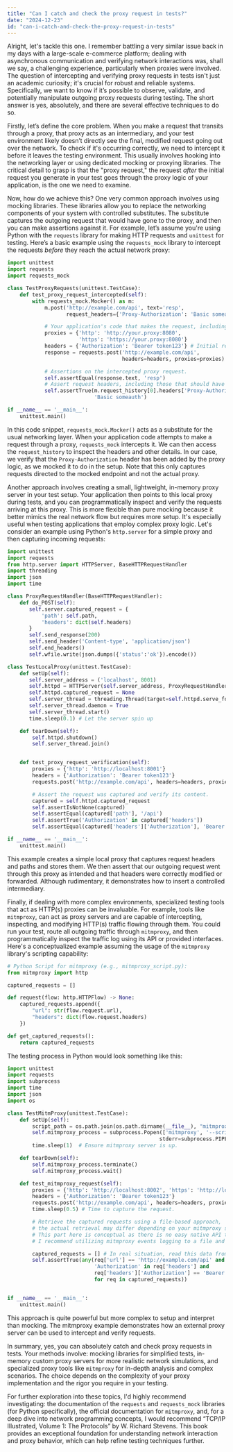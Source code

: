 ```yaml
---
title: "Can I catch and check the proxy request in tests?"
date: "2024-12-23"
id: "can-i-catch-and-check-the-proxy-request-in-tests"
---
```


Alright, let's tackle this one. I remember battling a very similar issue back in my days with a large-scale e-commerce platform; dealing with asynchronous communication and verifying network interactions was, shall we say, a challenging experience, particularly when proxies were involved. The question of intercepting and verifying proxy requests in tests isn't just an academic curiosity; it's crucial for robust and reliable systems. Specifically, we want to know if it’s possible to observe, validate, and potentially manipulate outgoing proxy requests during testing. The short answer is yes, absolutely, and there are several effective techniques to do so.

Firstly, let’s define the core problem. When you make a request that transits through a proxy, that proxy acts as an intermediary, and your test environment likely doesn’t directly see the final, modified request going out over the network. To check if it's occurring correctly, we need to intercept it before it leaves the testing environment. This usually involves hooking into the networking layer or using dedicated mocking or proxying libraries. The critical detail to grasp is that the "proxy request," the request *after* the initial request you generate in your test goes through the proxy logic of your application, is the one we need to examine.

Now, how do we achieve this? One very common approach involves using mocking libraries. These libraries allow you to replace the networking components of your system with controlled substitutes. The substitute captures the outgoing request that would have gone to the proxy, and then you can make assertions against it. For example, let’s assume you're using Python with the `requests` library for making HTTP requests and `unittest` for testing. Here’s a basic example using the `requests_mock` library to intercept the requests *before* they reach the actual network proxy:

```python
import unittest
import requests
import requests_mock

class TestProxyRequests(unittest.TestCase):
    def test_proxy_request_intercepted(self):
        with requests_mock.Mocker() as m:
            m.post('http://example.com/api', text='resp',
                   request_headers={'Proxy-Authorization': 'Basic someauth'})

            # Your application's code that makes the request, including proxy setup.
            proxies = {'http': 'http://your.proxy:8080',
                       'https': 'https://your.proxy:8080'}
            headers = {'Authorization': 'Bearer token123'} # Initial request headers.
            response = requests.post('http://example.com/api',
                                     headers=headers, proxies=proxies)

            # Assertions on the intercepted proxy request.
            self.assertEqual(response.text, 'resp')
            # Assert request headers, including those that should have been added or modified.
            self.assertTrue(m.request_history[0].headers['Proxy-Authorization'] ==
                            'Basic someauth')

if __name__ == '__main__':
    unittest.main()
```

In this code snippet, `requests_mock.Mocker()` acts as a substitute for the usual networking layer. When your application code attempts to make a request through a proxy, `requests_mock` intercepts it. We can then access the `request_history` to inspect the headers and other details. In our case, we verify that the `Proxy-Authorization` header has been added by the proxy logic, as we mocked it to do in the setup. Note that this only captures requests directed to the mocked endpoint and not the actual proxy.

Another approach involves creating a small, lightweight, in-memory proxy server in your test setup. Your application then points to this local proxy during tests, and you can programmatically inspect and verify the requests arriving at this proxy. This is more flexible than pure mocking because it better mimics the real network flow but requires more setup. It's especially useful when testing applications that employ complex proxy logic. Let's consider an example using Python's `http.server` for a simple proxy and then capturing incoming requests:

```python
import unittest
import requests
from http.server import HTTPServer, BaseHTTPRequestHandler
import threading
import json
import time

class ProxyRequestHandler(BaseHTTPRequestHandler):
    def do_POST(self):
       self.server.captured_request = {
           'path': self.path,
           'headers': dict(self.headers)
       }
       self.send_response(200)
       self.send_header('Content-type', 'application/json')
       self.end_headers()
       self.wfile.write(json.dumps({'status':'ok'}).encode())

class TestLocalProxy(unittest.TestCase):
    def setUp(self):
       self.server_address = ('localhost', 8001)
       self.httpd = HTTPServer(self.server_address, ProxyRequestHandler)
       self.httpd.captured_request = None
       self.server_thread = threading.Thread(target=self.httpd.serve_forever)
       self.server_thread.daemon = True
       self.server_thread.start()
       time.sleep(0.1) # Let the server spin up

    def tearDown(self):
        self.httpd.shutdown()
        self.server_thread.join()


    def test_proxy_request_verification(self):
        proxies = {'http': 'http://localhost:8001'}
        headers = {'Authorization': 'Bearer token123'}
        requests.post('http://example.com/api', headers=headers, proxies=proxies)

        # Assert the request was captured and verify its content.
        captured = self.httpd.captured_request
        self.assertIsNotNone(captured)
        self.assertEqual(captured['path'], '/api')
        self.assertTrue('Authorization' in captured['headers'])
        self.assertEqual(captured['headers']['Authorization'], 'Bearer token123')

if __name__ == '__main__':
    unittest.main()

```

This example creates a simple local proxy that captures request headers and paths and stores them. We then assert that our outgoing request went through this proxy as intended and that headers were correctly modified or forwarded. Although rudimentary, it demonstrates how to insert a controlled intermediary.

Finally, if dealing with more complex environments, specialized testing tools that act as HTTP(s) proxies can be invaluable. For example, tools like `mitmproxy`, can act as proxy servers and are capable of intercepting, inspecting, and modifying HTTP(s) traffic flowing through them. You could run your test, route all outgoing traffic through `mitmproxy`, and then programmatically inspect the traffic log using its API or provided interfaces. Here's a conceptualized example assuming the usage of the `mitmproxy` library's scripting capability:

```python
# Python Script for mitmproxy (e.g., mitmproxy_script.py):
from mitmproxy import http

captured_requests = []

def request(flow: http.HTTPFlow) -> None:
    captured_requests.append({
        "url": str(flow.request.url),
        "headers": dict(flow.request.headers)
    })

def get_captured_requests():
    return captured_requests
```

The testing process in Python would look something like this:

```python
import unittest
import requests
import subprocess
import time
import json
import os

class TestMitmProxy(unittest.TestCase):
    def setUp(self):
        script_path = os.path.join(os.path.dirname(__file__), "mitmproxy_script.py")
        self.mitmproxy_process = subprocess.Popen(['mitmproxy', '--script', script_path, '-p', '8002'],
                                                 stderr=subprocess.PIPE, stdout=subprocess.PIPE)
        time.sleep(1)  # Ensure mitmproxy server is up.

    def tearDown(self):
        self.mitmproxy_process.terminate()
        self.mitmproxy_process.wait()

    def test_mitmproxy_request(self):
        proxies = {'http': 'http://localhost:8002', 'https': 'http://localhost:8002'}
        headers = {'Authorization': 'Bearer token123'}
        requests.post('http://example.com/api', headers=headers, proxies=proxies)
        time.sleep(0.5) # Time to capture the request.

        # Retrieve the captured requests using a file-based approach,
        # the actual retrieval may differ depending on your mitmproxy setup
        # This part here is conceptual as there is no easy native API to retrieve stored mitmproxy request.
        # I recommend utilizing mitmproxy events logging to a file and reading that during testing.

        captured_requests = [] # In real situation, read this data from log files that can be configured with mitmproxy
        self.assertTrue(any(req['url'] == 'http://example.com/api' and
                            'Authorization' in req['headers'] and
                            req['headers']['Authorization'] == 'Bearer token123'
                            for req in captured_requests))


if __name__ == '__main__':
    unittest.main()

```

This approach is quite powerful but more complex to setup and interpret than mocking. The mitmproxy example demonstrates how an external proxy server can be used to intercept and verify requests.

In summary, yes, you can absolutely catch and check proxy requests in tests. Your methods involve: mocking libraries for simplified tests, in-memory custom proxy servers for more realistic network simulations, and specialized proxy tools like `mitmproxy` for in-depth analysis and complex scenarios. The choice depends on the complexity of your proxy implementation and the rigor you require in your testing.

For further exploration into these topics, I'd highly recommend investigating: the documentation of the `requests` and `requests_mock` libraries (for Python specifically), the official documentation for `mitmproxy`, and, for a deep dive into network programming concepts, I would recommend “TCP/IP Illustrated, Volume 1: The Protocols” by W. Richard Stevens. This book provides an exceptional foundation for understanding network interaction and proxy behavior, which can help refine testing techniques further.
